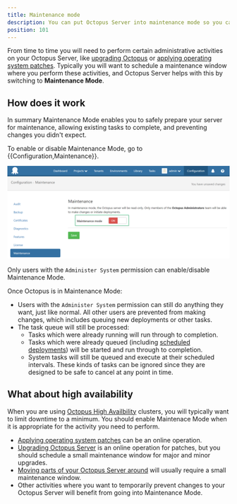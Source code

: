 ```yaml
---
title: Maintenance mode
description: You can put Octopus Server into maintenance mode so you can safely perform server maintenance or other administrative activities.
position: 101
---
```


From time to time you will need to perform certain administrative activities on your Octopus Server, like [upgrading Octopus](/docs/administration/upgrading/index.md) or [applying operating system patches](/docs/administration/applying-operating-system-upgrades.md). Typically you will want to schedule a maintenance window where you perform these activities, and Octopus Server helps with this by switching to **Maintenance Mode**.

## How does it work

In summary Maintenance Mode enables you to safely prepare your server for maintenance, allowing existing tasks to complete, and preventing changes you didn't expect.

To enable or disable Maintenance Mode, go to {{Configuration,Maintenance}}.

![Maintenance Mode Configuration](maintenance-mode.png "width=500")

Only users with the `Administer System` permission can enable/disable Maintenance Mode.

Once Octopus is in Maintenance Mode:

- Users with the `Administer System` permission can still do anything they want, just like normal. All other users are prevented from making changes, which includes queuing new deployments or other tasks.
- The task queue will still be processed:
  - Tasks which were already running will run through to completion.
  - Tasks which were already queued (including [scheduled deployments](/docs/deploying-applications/deployment-process/scheduled-deployments.md)) will be started and run through to completion.
  - System tasks will still be queued and execute at their scheduled intervals. These kinds of tasks can be ignored since they are designed to be safe to cancel at any point in time.

## What about high availability

When you are using [Octopus High Availbility](/docs/administration/high-availability/index.md) clusters, you will typically want to limit downtime to a minimum. You should enable Maintenace Mode when it is appropriate for the activity you need to perform.

- [Applying operating system patches](/docs/administration/applying-operating-system-upgrades.md) can be an online operation.
- [Upgrading Octopus Server](/docs/administration/upgrading/index.md) is an online operation for patches, but you should schedule a small maintenance window for major and minor upgrades.
- [Moving parts of your Octopus Server around](/docs/administration/moving-your-octopus/index.md) will usually require a small maintenance window.
- Other activities where you want to temporarily prevent changes to your Octopus Server will benefit from going into Maintenance Mode.